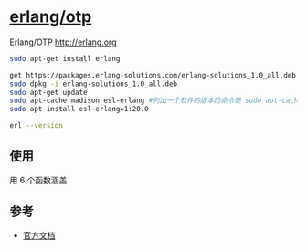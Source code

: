 # [erlang/otp](https://github.com/erlang/otp)

Erlang/OTP <http://erlang.org>

```sh
sudo apt-get install erlang

get https://packages.erlang-solutions.com/erlang-solutions_1.0_all.deb
sudo dpkg -i erlang-solutions_1.0_all.deb
sudo apt-get update
sudo apt-cache madison esl-erlang #列出一个软件的版本的命令是 sudo apt-cache madison soft_name
sudo apt install esl-erlang=1:20.0

erl --version
```

## 使用

用 6 个函数涵盖

## 参考

* [官方文档](http://erlang.org/doc/)
